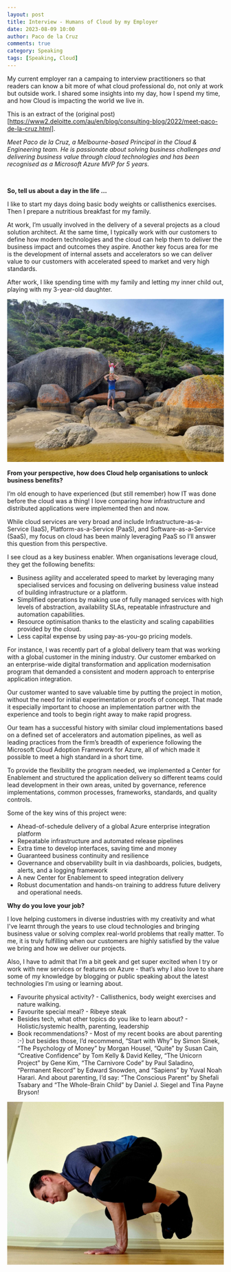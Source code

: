 ```yaml
---
layout: post
title: Interview - Humans of Cloud by my Employer
date: 2023-08-09 10:00
author: Paco de la Cruz
comments: true
category: Speaking
tags: [Speaking, Cloud]
---
```


My current employer ran a campaing to interview practitioners so that readers can know a bit more of what cloud professional do, not only at work but outside work. I shared some insights into my day, how I spend my time, and how Cloud is impacting the world we live in. 

This is an extract of the (original post)[https://www2.deloitte.com/au/en/blog/consulting-blog/2022/meet-paco-de-la-cruz.html].  

<p><i>Meet Paco de la Cruz, a Melbourne-based Principal in the Cloud &amp; Engineering team. He is passionate about solving business challenges and delivering business value through cloud technologies and has been recognised as a Microsoft Azure MVP for 5 years.  </i></p>
<p> </p>
<p><img src="/assets/img/2022/08/au-cloud-paco-3.jpg/au-cloud-paco-3.jpg" alt=""/></p>
<p> </p>
<p><b>So, tell us about a day in the life … </b></p>
<p> </p>
<p>I like to start my days doing basic body weights or callisthenics exercises. Then I prepare a nutritious breakfast for my family.</p>
<p> </p>
<p>At work, I’m usually involved in the delivery of a several projects as a cloud solution architect. At the same time, I typically work with our customers to define how modern technologies and the cloud can help them to deliver the business impact and outcomes they aspire. Another key focus area for me is the development of internal assets and accelerators so we can deliver value to our customers with accelerated speed to market and very high standards. </p>
<p> </p>
<p>After work, I like spending time with my family and letting my inner child out, playing with my 3-year-old daughter.</p>
<p> </p>
<p><img src="/assets/img/2022/08/au-cloud-paco-1.jpg" alt=""/></p>
<p> </p>
<p><b>From your perspective, how does Cloud help organisations to unlock business benefits?</b></p>
<p> </p>
<p>I’m old enough to have experienced (but still remember) how IT was done before the cloud was a thing! I love comparing how infrastructure and distributed applications were implemented then and now. </p>
<p> </p>
<p>While cloud services are very broad and include Infrastructure-as-a-Service (IaaS), Platform-as-a-Service (PaaS), and Software-as-a-Service (SaaS), my focus on cloud has been mainly leveraging PaaS so I’ll answer this question from this perspective.</p>
<p> </p>
<p>I see cloud as a key business enabler. When organisations leverage cloud, they get the following benefits:  </p>
<ul>
<li>Business agility and accelerated speed to market by leveraging many specialised services and focusing on delivering business value instead of building infrastructure or a platform. </li>
<li>Simplified operations by making use of fully managed services with high levels of abstraction, availability SLAs, repeatable infrastructure and automation capabilities. </li>
<li>Resource optimisation thanks to the elasticity and scaling capabilities provided by the cloud.</li>
<li>Less capital expense by using pay-as-you-go pricing models. </li>
</ul>
<p> </p>
<p>For instance, I was recently part of a global delivery team that was working with a global customer in the mining industry. Our customer embarked on an enterprise-wide digital transformation and application modernisation program that demanded a consistent and modern approach to enterprise application integration. </p>
<p> </p>
<p>Our customer wanted to save valuable time by putting the project in motion, without the need for initial experimentation or proofs of concept. That made it especially important to choose an implementation partner with the experience and tools to begin right away to make rapid progress. </p>
<p> </p>
<p>Our team has a successful history with similar cloud implementations based on a defined set of accelerators and automation pipelines, as well as leading practices from the firm’s breadth of experience following the Microsoft Cloud Adoption Framework for Azure, all of which made it possible to meet a high standard in a short time.</p>
<p> </p>
<p>To provide the flexibility the program needed, we implemented a Center for Enablement and structured the application delivery so different teams could lead development in their own areas, united by governance, reference implementations, common processes, frameworks, standards, and quality controls.</p>
<p> </p>
<p>Some of the key wins of this project were:</p>
<ul>
<li>Ahead-of-schedule delivery of a global Azure enterprise integration platform</li>
<li>Repeatable infrastructure and automated release pipelines</li>
<li>Extra time to develop interfaces, saving time and money</li>
<li>Guaranteed business continuity and resilience  </li>
<li>Governance and observability built in via dashboards, policies, budgets, alerts, and a logging framework</li>
<li>A new Center for Enablement to speed integration delivery </li>
<li>Robust documentation and hands-on training to address future delivery and operational needs. </li>
</ul>
<p> </p>
<p><b>Why do you love your job?</b></p>
<p> </p>
<p>I love helping customers in diverse industries with my creativity and what I've learnt through the years to use cloud technologies and bringing business value or solving complex real-world problems that really matter. To me, it is truly fulfilling when our customers are highly satisfied by the value we bring and how we deliver our projects. </p>
<p> </p>
<p>Also, I have to admit that I’m a bit geek and get super excited when I try or work with new services or features on Azure - that’s why I also love to share some of my knowledge by blogging or public speaking about the latest technologies I’m using or learning about. </p>
<p> </p>
<ul>
<li>Favourite physical activity? - Callisthenics, body weight exercises and nature walking.</li>
<li>Favourite special meal? - Ribeye steak</li>
<li>Besides tech, what other topics do you like to learn about? - Holistic/systemic health, parenting, leadership</li>
<li>Book recommendations? - Most of my recent books are about parenting :-) but besides those, I’d recommend, “Start with Why” by Simon Sinek, “The Psychology of Money” by Morgan Housel, “Quite” by Susan Cain, “Creative Confidence” by Tom Kelly &amp; David Kelley, “The Unicorn Project” by Gene Kim, “The Carnivore Code” by Paul Saladino, “Permanent Record” by Edward Snowden, and “Sapiens” by Yuval Noah Harari. And about parenting, I’d say: “The Conscious Parent” by Shefali Tsabary and “The Whole-Brain Child” by Daniel J. Siegel and Tina Payne Bryson!</li>
</ul>
<p> </p>
<p><img src="/assets/img/2022/08/au-cloud-paco-2.jpg" alt=""/></p>
<p> </p>
